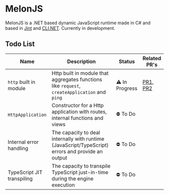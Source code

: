 # MelonJS
MelonJS is a .NET based dynamic JavaScript runtime made in C# and based in [Jint](https://github.com/sebastienros/jint) and [CLI.NET](https://github.com/EternalQuasar0206/Cli.NET). Currently in development.

## Todo List

| Name | Description | Status | Related PR's |
| ---- | ----------- | ------ | ------- |
| `http` built in module | Http built in module that aggregates functions like `request`, `createApplication` and `ping` | ⚠ In Progress | [PR1](https://github.com/EternalQuasar0206/MelonJS/pull/1), [PR2](https://github.com/EternalQuasar0206/MelonJS/pull/2) |
| `HttpApplication` | Constructor for a Http application with routes, internal functions and views | ⛔ To Do | |
| Internal error handling | The capacity to deal internally with runtime (JavaScript/TypeScript) errors and provide an output | ⛔ To Do | |
| TypeScript JIT transpiling | The capacity to transpile TypeScript just-in-time during the engine execution | ⛔ To Do | |
